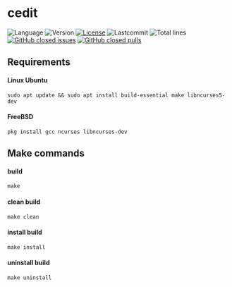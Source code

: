 # cedit

![Language](https://img.shields.io/badge/Language-C++-blue.svg?style=flat&logo=c%2B%2B)
![Version](https://img.shields.io/github/v/release/jd297/cedit.svg)
[![License](https://img.shields.io/github/license/jd297/cedit.svg)](https://github.com/JD297/cedit/blob/master/LICENSE.md)
![Lastcommit](https://img.shields.io/github/last-commit/jd297/cedit.svg)
![Total lines](https://img.shields.io/tokei/lines/github/jd297/cedit)
[![GitHub closed issues](https://img.shields.io/github/issues-closed/jd297/cedit.svg)](https://github.com/JD297/cedit/issues)
[![GitHub closed pulls](https://img.shields.io/github/issues-pr-closed/jd297/cedit.svg)](https://github.com/JD297/cedit/pulls)

## Requirements
#### Linux Ubuntu
    sudo apt update && sudo apt install build-essential make libncurses5-dev

#### FreeBSD
    pkg install gcc ncurses libncurses-dev

## Make commands
#### build
    make
#### clean build
    make clean

#### install build
    make install

#### uninstall build
    make uninstall
